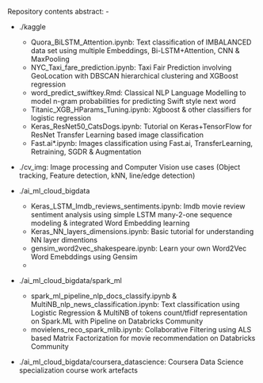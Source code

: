 Repository contents abstract: - 

* ./kaggle
    * Quora_BiLSTM_Attention.ipynb: Text classification of IMBALANCED data set using multiple Embeddings, Bi-LSTM+Attention, CNN & MaxPooling
    * NYC_Taxi_fare_prediction.ipynb: Taxi Fair Prediction involving GeoLocation with DBSCAN hierarchical clustering and XGBoost regression
    * word_predict_swiftkey.Rmd: Classical NLP Language Modelling to model n-gram probabilities for predicting Swift style next word
    * Titanic_XGB_HParams_Tuning.ipynb: Xgboost & other classifiers for logistic regression
    * Keras_ResNet50_CatsDogs.ipynb: Tutorial on Keras+TensorFlow for ResNet Transfer Learning based image classification
    * Fast.ai*.ipynb: Images classification using Fast.ai, TransferLearning, Retraining, SGDR & Augmentation
    
* ./cv_img: Image processing and Computer Vision use cases (Object tracking, Feature detection, kNN, line/edge detection)

* ./ai_ml_cloud_bigdata
    * Keras_LSTM_Imdb_reviews_sentiments.ipynb: Imdb movie review sentiment analysis using simple LSTM many-2-one sequence modeling & integrated Word Embedding learning
    * Keras_NN_layers_dimensions.ipynb: Basic tutorial for understanding NN layer dimentions
    * gensim_word2vec_shakespeare.ipynb: Learn your own Word2Vec Word Emebddings using Gensim
    *
    
* ./ai_ml_cloud_bigdata/spark_ml
    * spark_ml_pipeline_nlp_docs_classify.ipynb & MultiNB_nlp_news_classification.ipynb: Text classification using Logistic Regression & MultiNB of tokens count/tfidf representation on Spark.ML with Pipeline on Databricks Community
    * movielens_reco_spark_mlib.ipynb: Collaborative Filtering using ALS based Matrix Factorization for movie recommendation on Databricks Community
    
* ./ai_ml_cloud_bigdata/coursera_datascience: Coursera Data Science specialization course work artefacts
